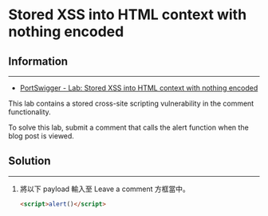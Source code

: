 # Stored XSS into HTML context with nothing encoded

## Information
---

- [PortSwigger - Lab: Stored XSS into HTML context with nothing encoded](https://portswigger.net/web-security/cross-site-scripting/stored/lab-html-context-nothing-encoded)

This lab contains a stored cross-site scripting vulnerability in the comment functionality.

To solve this lab, submit a comment that calls the alert function when the blog post is viewed. 

## Solution
---

1. 將以下 payload 輸入至 Leave a comment 方框當中。
    ```html
    <script>alert()</script>
    ```